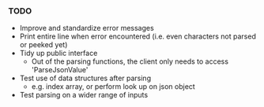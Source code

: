 ### TODO

- Improve and standardize error messages
- Print entire line when error encountered (i.e. even characters not parsed or peeked yet)
- Tidy up public interface
    - Out of the parsing functions, the client only needs to access 'ParseJsonValue'
- Test use of data structures after parsing
    - e.g. index array, or perform look up on json object
- Test parsing on a wider range of inputs